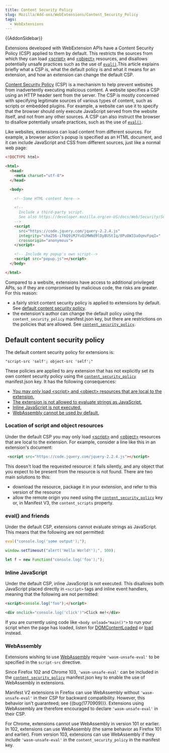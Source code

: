 ```yaml
---
title: Content Security Policy
slug: Mozilla/Add-ons/WebExtensions/Content_Security_Policy
tags:
  - WebExtensions
---
```

{{AddonSidebar}}

Extensions developed with WebExtension APIs have a Content Security Policy (CSP) applied to them by default. This restricts the sources from which they can load [\<script>](/en-US/docs/Web/HTML/Element/script) and [\<object>](/en-US/docs/Web/HTML/Element/object) resources, and disallows potentially unsafe practices such as the use of [`eval()`](/en-US/docs/Web/JavaScript/Reference/Global_Objects/eval).This article explains briefly what a CSP is, what the default policy is and what it means for an extension, and how an extension can change the default CSP.

[Content Security Policy](/en-US/docs/Web/HTTP/CSP) (CSP) is a mechanism to help prevent websites from inadvertently executing malicious content. A website specifies a CSP using an HTTP header sent from the server. The CSP is mostly concerned with specifying legitimate sources of various types of content, such as scripts or embedded plugins. For example, a website can use it to specify that the browser should only execute JavaScript served from the website itself, and not from any other sources. A CSP can also instruct the browser to disallow potentially unsafe practices, such as the use of [`eval()`](/en-US/docs/Web/JavaScript/Reference/Global_Objects/eval).

Like websites, extensions can load content from different sources. For example, a browser action's popup is specified as an HTML document, and it can include JavaScript and CSS from different sources, just like a normal web page:

```html
<!DOCTYPE html>

<html>
  <head>
    <meta charset="utf-8">
  </head>

  <body>

    <!--Some HTML content here-->

    <!--
      Include a third-party script.
      See also https://developer.mozilla.org/en-US/docs/Web/Security/Subresource_Integrity.
    -->
    <script
      src="https://code.jquery.com/jquery-2.2.4.js"
      integrity="sha256-iT6Q9iMJYuQiMWNd9lDyBUStIq/8PuOW33aOqmvFpqI="
      crossorigin="anonymous">
    </script>

    <!-- Include my popup's own script-->
    <script src="popup.js"></script>
  </body>

</html>
```

Compared to a website, extensions have access to additional privileged APIs, so if they are compromised by malicious code, the risks are greater. For this reason:

- a fairly strict content security policy is applied to extensions by default. See [default content security policy](/en-US/docs/Mozilla/Add-ons/WebExtensions/Content_Security_Policy#default_content_security_policy).
- the extension's author can change the default policy using the `content_security_policy` manifest.json key, but there are restrictions on the policies that are allowed. See [`content_security_policy`](/en-US/docs/Mozilla/Add-ons/WebExtensions/manifest.json/content_security_policy).

## Default content security policy

The default content security policy for extensions is:

```
"script-src 'self'; object-src 'self';"
```

These policies are applied to any extension that has not explicitly set its own content security policy using the [`content_security_policy`](/en-US/docs/Mozilla/Add-ons/WebExtensions/manifest.json/content_security_policy) manifest.json key. It has the following consequences:

- [You may only load \<script> and \<object> resources that are local to the extension.](#location_of_script_and_object_resources)
- [The extension is not allowed to evaluate strings as JavaScript.](#eval_and_friends)
- [Inline JavaScript is not executed.](#inline_javascript)
- [WebAssembly cannot be used by default.](#webassembly)

### Location of script and object resources

Under the default CSP you may only load [\<script>](/en-US/docs/Web/HTML/Element/script) and [\<object>](/en-US/docs/Web/HTML/Element/object) resources that are local to the extension. For example, consider a line like this in an extension's document:

```html
 <script src="https://code.jquery.com/jquery-2.2.4.js"></script>
```

This doesn't load the requested resource: it fails silently, and any object that you expect to be present from the resource is not found. There are two main solutions to this:

- download the resource, package it in your extension, and refer to this version of the resource
- allow the remote origin you need using the [`content_security_policy`](/en-US/docs/Mozilla/Add-ons/WebExtensions/manifest.json/content_security_policy) key or, in Manifest V3, the `content_scripts` property.

### eval() and friends

Under the default CSP, extensions cannot evaluate strings as JavaScript. This means that the following are not permitted:

```js
eval("console.log('some output');");
```

```js
window.setTimeout("alert('Hello World!');", 500);
```

```js
let f = new Function("console.log('foo');");
```

### Inline JavaScript

Under the default CSP, inline JavaScript is not executed. This disallows both JavaScript placed directly in `<script>` tags and inline event handlers, meaning that the following are not permitted:

```html
<script>console.log("foo");</script>
```

```html
<div onclick="console.log('click')">Click me!</div>
```

If you are currently using code like `<body onload="main()">` to run your script when the page has loaded, listen for [DOMContentLoaded](/en-US/docs/Web/API/Window/DOMContentLoaded_event) or [load](/en-US/docs/Web/API/Window/load_event) instead.

### WebAssembly

Extensions wishing to use [WebAssembly](/en-US/docs/WebAssembly) require `'wasm-unsafe-eval'` to be specified in the `script-src` directive.

Since Firefox 102 and Chrome 103, `'wasm-unsafe-eval'` can be included in the [`content_security_policy`](/en-US/docs/Mozilla/Add-ons/WebExtensions/manifest.json/content_security_policy) manifest.json key to enable the use of WebAssembly in extensions.

Manifest V2 extensions in Firefox can use WebAssembly without `'wasm-unsafe-eval'` in their CSP for backward compatibility. However, this behavior isn't guaranteed; see {{bug(1770909)}}. Extensions using WebAssembly are therefore encouraged to declare `'wasm-unsafe-eval'` in their CSP.

For Chrome, extensions cannot use WebAssembly in version 101 or earlier. In 102, extensions can use WebAssembly (the same behavior as Firefox 101 and earlier). From version 103, extensions can use WebAssembly if they include `'wasm-unsafe-eval'` in the `content_security_policy` in the manifest key.